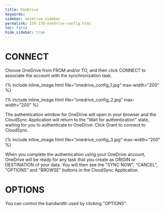 ```yaml
---
title: OneDrive
keywords:
sidebar: netdrive_sidebar
permalink: 159-170-onedrive-config.html
toc: false
hide_sidebar: true
---
```


CONNECT
==================
Choose OneDrive from FROM and/or TO, and then click CONNECT to associate the account with the synchronization task.

{% include inline_image.html file="onedrive_config_1.jpg" max-width="200" %}


{% include inline_image.html file="onedrive_config_2.jpg" max-width="200" %}

The authentication window for OneDrive will open in your browser and the CloudSync Application will return to the "Wait for authentication" state, waiting for you to authenticate to OneDrive. Click Grant to connect to CloudSync.


{% include inline_image.html file="onedrive_config_3.jpg" max-width="200" %}

When you complete the authentication using your OneDrive account, OneDrive will be ready for any task that you create as ORIGIN or DESTINATION of your data. You will then see the "SYNC NOW", "CANCEL", "OPTIONS" and "BROWSE" buttons in the CloudSync Application.


OPTIONS
==================
You can control the bandwidth used by clicking "OPTIONS".

     